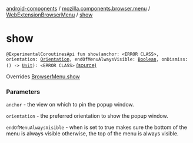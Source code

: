 [android-components](../../index.md) / [mozilla.components.browser.menu](../index.md) / [WebExtensionBrowserMenu](index.md) / [show](./show.md)

# show

`@ExperimentalCoroutinesApi fun show(anchor: <ERROR CLASS>, orientation: `[`Orientation`](../-browser-menu/-orientation/index.md)`, endOfMenuAlwaysVisible: `[`Boolean`](https://kotlinlang.org/api/latest/jvm/stdlib/kotlin/-boolean/index.html)`, onDismiss: () -> `[`Unit`](https://kotlinlang.org/api/latest/jvm/stdlib/kotlin/-unit/index.html)`): <ERROR CLASS>` [(source)](https://github.com/mozilla-mobile/android-components/blob/master/components/browser/menu/src/main/java/mozilla/components/browser/menu/WebExtensionBrowserMenu.kt#L30)

Overrides [BrowserMenu.show](../-browser-menu/show.md)

### Parameters

`anchor` - the view on which to pin the popup window.

`orientation` - the preferred orientation to show the popup window.

`endOfMenuAlwaysVisible` - when is set to true makes sure the bottom of the menu is always visible otherwise,
the top of the menu is always visible.